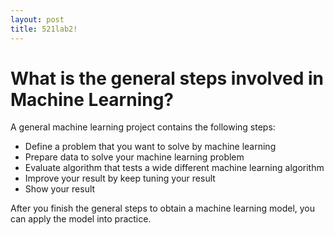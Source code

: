 ```yaml
---
layout: post
title: 521lab2!
---
```


# What is the general steps involved in Machine Learning?

A general machine learning project contains the following steps:

  - Define a problem that you want to solve by machine learning
  - Prepare data to solve your machine learning problem
  - Evaluate algorithm that tests a wide different machine learning algorithm
  - Improve your result by keep tuning your result
  - Show your result


After you finish the general steps to obtain a machine learning model, you can apply the model into practice.
